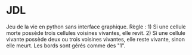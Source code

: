 # JDL
Jeu de la vie en python sans interface graphique.
Règle : 1) Si une cellule morte possède trois cellules voisines vivantes, elle revit.
        2) Si une cellule vivante possède deux ou trois voisines vivantes, elle reste vivante, sinon elle meurt.
Les bords sont gérés comme des "1".
